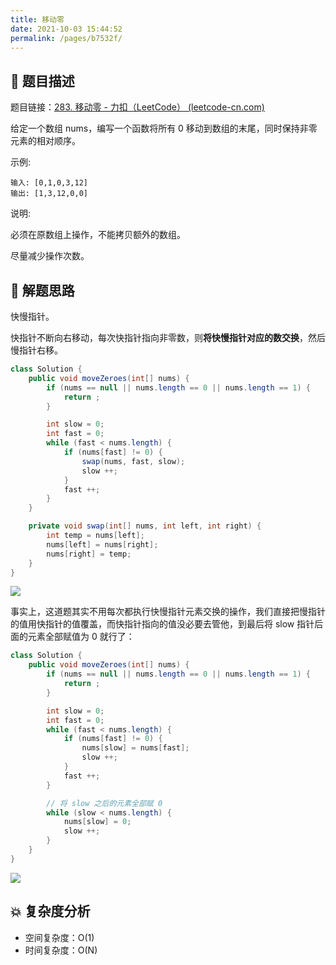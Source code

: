 ```yaml
---
title: 移动零
date: 2021-10-03 15:44:52
permalink: /pages/b7532f/
---
```


## 📃 题目描述

题目链接：[283. 移动零 - 力扣（LeetCode） (leetcode-cn.com)](https://leetcode-cn.com/problems/move-zeroes/)

给定一个数组 nums，编写一个函数将所有 0 移动到数组的末尾，同时保持非零元素的相对顺序。

示例:

```
输入: [0,1,0,3,12]
输出: [1,3,12,0,0]
```


说明:

必须在原数组上操作，不能拷贝额外的数组。

尽量减少操作次数。

## 🔔 解题思路

快慢指针。

快指针不断向右移动，每次快指针指向非零数，则**将快慢指针对应的数交换**，然后慢指针右移。

```java
class Solution {
    public void moveZeroes(int[] nums) {
        if (nums == null || nums.length == 0 || nums.length == 1) {
            return ;
        }

        int slow = 0;
        int fast = 0;
        while (fast < nums.length) {
            if (nums[fast] != 0) {
                swap(nums, fast, slow);
                slow ++;
            }
            fast ++;
        }
    }

    private void swap(int[] nums, int left, int right) {
        int temp = nums[left];
        nums[left] = nums[right];
        nums[right] = temp;
    }
}
```

![](https://gitee.com/veal98/images/raw/master/img/20211003160902.png)

事实上，这道题其实不用每次都执行快慢指针元素交换的操作，我们直接把慢指针的值用快指针的值覆盖，而快指针指向的值没必要去管他，到最后将 slow 指针后面的元素全部赋值为 0 就行了：


```java
class Solution {
    public void moveZeroes(int[] nums) {
        if (nums == null || nums.length == 0 || nums.length == 1) {
            return ;
        }

        int slow = 0;
        int fast = 0;
        while (fast < nums.length) {
            if (nums[fast] != 0) {
                nums[slow] = nums[fast];
                slow ++;
            }
            fast ++;
        }

        // 将 slow 之后的元素全部赋 0
        while (slow < nums.length) {
            nums[slow] = 0;
            slow ++;
        }
    }
}
```

![](https://gitee.com/veal98/images/raw/master/img/20211003161038.png)

## 💥 复杂度分析

- 空间复杂度：O(1)
- 时间复杂度：O(N)

